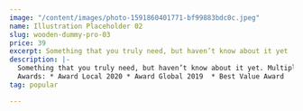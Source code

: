 ```yaml
---
image: "/content/images/photo-1591860401771-bf99883bdc0c.jpeg"
name: Illustration Placeholder 02
slug: wooden-dummy-pro-03
price: 39
excerpt: Something that you truly need, but haven’t know about it yet
description: |-
  Something that you truly need, but haven’t know about it yet. Multiple winner of Community Awarads.
  Awards: * Award Local 2020 * Award Global 2019  * Best Value Award
tag: popular

---
```

